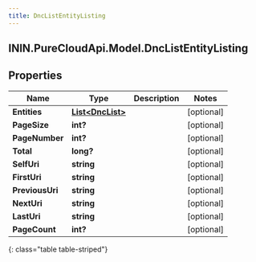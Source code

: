 ```yaml
---
title: DncListEntityListing
---
```

## ININ.PureCloudApi.Model.DncListEntityListing

## Properties

|Name | Type | Description | Notes|
|------------ | ------------- | ------------- | -------------|
| **Entities** | [**List&lt;DncList&gt;**](DncList.html) |  | [optional] |
| **PageSize** | **int?** |  | [optional] |
| **PageNumber** | **int?** |  | [optional] |
| **Total** | **long?** |  | [optional] |
| **SelfUri** | **string** |  | [optional] |
| **FirstUri** | **string** |  | [optional] |
| **PreviousUri** | **string** |  | [optional] |
| **NextUri** | **string** |  | [optional] |
| **LastUri** | **string** |  | [optional] |
| **PageCount** | **int?** |  | [optional] |
{: class="table table-striped"}


